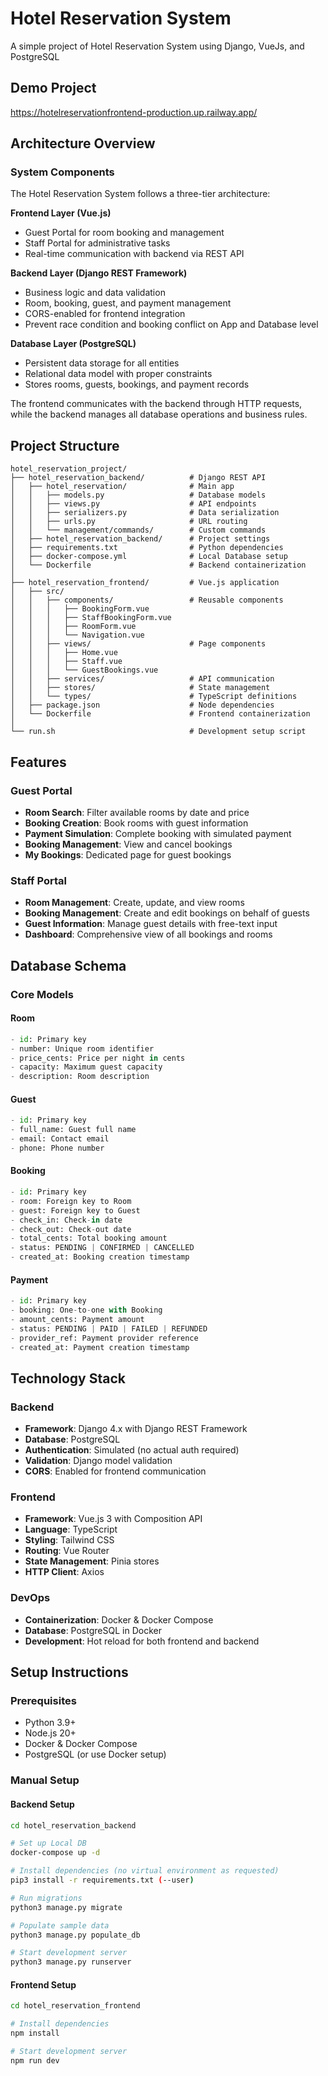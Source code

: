 # Hotel Reservation System

A simple project of Hotel Reservation System using Django, VueJs, and PostgreSQL

## Demo Project

https://hotelreservationfrontend-production.up.railway.app/

## Architecture Overview

### System Components

The Hotel Reservation System follows a three-tier architecture:

**Frontend Layer (Vue.js)**
- Guest Portal for room booking and management
- Staff Portal for administrative tasks
- Real-time communication with backend via REST API

**Backend Layer (Django REST Framework)**
- Business logic and data validation
- Room, booking, guest, and payment management
- CORS-enabled for frontend integration
- Prevent race condition and booking conflict on App and Database level

**Database Layer (PostgreSQL)**
- Persistent data storage for all entities
- Relational data model with proper constraints
- Stores rooms, guests, bookings, and payment records

The frontend communicates with the backend through HTTP requests, while the backend manages all database operations and business rules.

## Project Structure

```
hotel_reservation_project/
├── hotel_reservation_backend/          # Django REST API
│   ├── hotel_reservation/              # Main app
│   │   ├── models.py                   # Database models
│   │   ├── views.py                    # API endpoints
│   │   ├── serializers.py              # Data serialization
│   │   ├── urls.py                     # URL routing
│   │   └── management/commands/        # Custom commands
│   ├── hotel_reservation_backend/      # Project settings
│   ├── requirements.txt                # Python dependencies
│   ├── docker-compose.yml              # Local Database setup
│   └── Dockerfile                      # Backend containerization
│
├── hotel_reservation_frontend/         # Vue.js application
│   ├── src/
│   │   ├── components/                 # Reusable components
│   │   │   ├── BookingForm.vue
│   │   │   ├── StaffBookingForm.vue
│   │   │   ├── RoomForm.vue
│   │   │   └── Navigation.vue
│   │   ├── views/                      # Page components
│   │   │   ├── Home.vue
│   │   │   ├── Staff.vue
│   │   │   └── GuestBookings.vue
│   │   ├── services/                   # API communication
│   │   ├── stores/                     # State management
│   │   └── types/                      # TypeScript definitions
│   ├── package.json                    # Node dependencies
│   └── Dockerfile                      # Frontend containerization
│
└── run.sh                              # Development setup script
```

## Features

### Guest Portal
- **Room Search**: Filter available rooms by date and price
- **Booking Creation**: Book rooms with guest information
- **Payment Simulation**: Complete booking with simulated payment
- **Booking Management**: View and cancel bookings
- **My Bookings**: Dedicated page for guest bookings

### Staff Portal
- **Room Management**: Create, update, and view rooms
- **Booking Management**: Create and edit bookings on behalf of guests
- **Guest Information**: Manage guest details with free-text input
- **Dashboard**: Comprehensive view of all bookings and rooms

## Database Schema

### Core Models

#### Room
```python
- id: Primary key
- number: Unique room identifier
- price_cents: Price per night in cents
- capacity: Maximum guest capacity
- description: Room description
```

#### Guest
```python
- id: Primary key
- full_name: Guest full name
- email: Contact email
- phone: Phone number
```

#### Booking
```python
- id: Primary key
- room: Foreign key to Room
- guest: Foreign key to Guest
- check_in: Check-in date
- check_out: Check-out date
- total_cents: Total booking amount
- status: PENDING | CONFIRMED | CANCELLED
- created_at: Booking creation timestamp
```

#### Payment
```python
- id: Primary key
- booking: One-to-one with Booking
- amount_cents: Payment amount
- status: PENDING | PAID | FAILED | REFUNDED
- provider_ref: Payment provider reference
- created_at: Payment creation timestamp
```

## Technology Stack

### Backend
- **Framework**: Django 4.x with Django REST Framework
- **Database**: PostgreSQL
- **Authentication**: Simulated (no actual auth required)
- **Validation**: Django model validation
- **CORS**: Enabled for frontend communication

### Frontend
- **Framework**: Vue.js 3 with Composition API
- **Language**: TypeScript
- **Styling**: Tailwind CSS
- **Routing**: Vue Router
- **State Management**: Pinia stores
- **HTTP Client**: Axios

### DevOps
- **Containerization**: Docker & Docker Compose
- **Database**: PostgreSQL in Docker
- **Development**: Hot reload for both frontend and backend

## Setup Instructions

### Prerequisites
- Python 3.9+
- Node.js 20+
- Docker & Docker Compose
- PostgreSQL (or use Docker setup)

### Manual Setup

#### Backend Setup
```bash
cd hotel_reservation_backend

# Set up Local DB
docker-compose up -d

# Install dependencies (no virtual environment as requested)
pip3 install -r requirements.txt (--user)

# Run migrations
python3 manage.py migrate

# Populate sample data
python3 manage.py populate_db

# Start development server
python3 manage.py runserver
```

#### Frontend Setup
```bash
cd hotel_reservation_frontend

# Install dependencies
npm install

# Start development server
npm run dev
```
